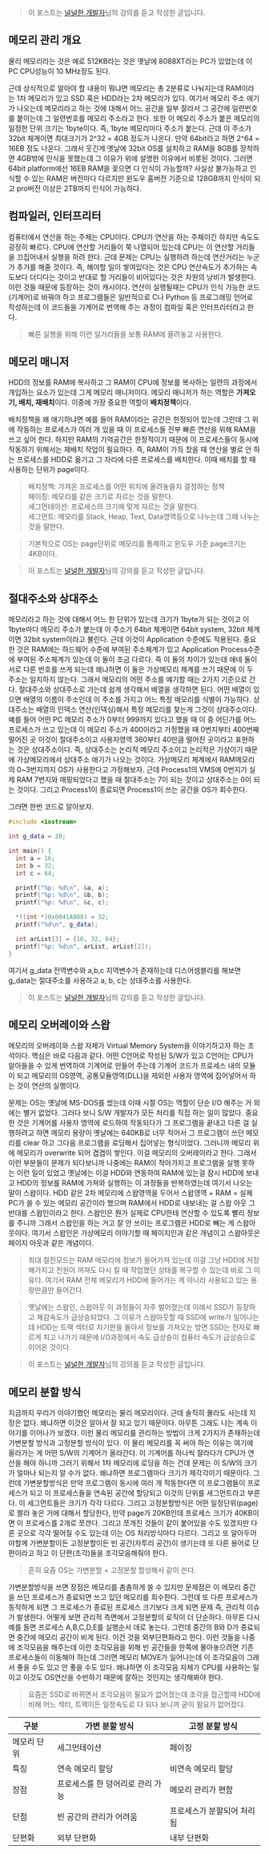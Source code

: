 > 이 포스트는 [널널한 개발자](https://www.inflearn.com/course/%EA%B3%B0%EC%B1%85-%EC%89%BD%EA%B2%8C-%EB%B0%B0%EC%9A%B0%EB%8A%94-%EC%9A%B4%EC%98%81%EC%B2%B4%EC%A0%9C/dashboard)님의 강의를 듣고 작성한 글입니다.

## 메모리 관리 개요

물리 메모리라는 것은 예로 512KB라는 것은 옛날에 8088XT라는 PC가 있었는데 이 PC CPU성능이 10 MHz정도 된다.

근데 상식적으로 알아야 할 내용이 뭐냐면 메모리는 총 2분류로 나눠지는데 RAM이라는 1차 메모리가 있고 SSD 혹은 HDD라는 2차 메모리가 있다. 여기서 메모리 주소 애기가 나오는데 메모리라고 하는 것에 대해서 어느 공간을 일부 잘라서 그 공간에 일련번호를 붙이는데 그 일련번호를 메모리 주소라고 한다. 또한 이 메모리 주소가 붙은 메모리의 일정한 단위 크기는 1byte이다. 즉, 1byte 메모리마다 주소가 붙는다. 근데 이 주소가 32bit 체계이면 최대크기가 2^32 = 4GB 정도가 나온다. 만약 64bit라고 하면 2^64 = 16EB 정도 나온다. 그래서 웃긴게 옛날에 32bit OS를 설치하고 RAM을 8GB를 장착하면 4GB밖에 인식을 못했는데 그 이유가 위에 설명한 이유에서 비롯된 것이다. 그러면 64bit platform에선 16EB RAM을 꽂으면 다 인식이 가능할까? 사실상 불가능하고 인식할 수 있는 RAM은 버전마다 다르지만 윈도우 홈버전 기준으로 128GB까지 인식이 되고 pro버전 이상은 2TB까지 인식이 가능하다.

## 컴파일러, 인터프리터

컴퓨터에서 연산을 하는 주체는 CPU이다. CPU가 연산을 하는 주체이긴 하지만 속도도 굉장히 빠르다. CPU에 연산할 거리들이 쭉 나열되어 있는데 CPU는 이 연산할 거리들을 끄집어내서 실행을 하려 한다. 근데 문제는 CPU는 실행하려 하는데 연산거리는 누군가 추가를 해줄 것이다. 즉, 해야할 일이 쌓여있다는 것은 CPU 연산속도가 추가하는 속도보다 더디다는 것이고 반대로 할 거리들이 비어있다는 것은 자원의 낭비가 발생한다. 이런 것들 때문에 등장하는 것이 캐시이다. 연산이 실행될때는 CPU가 인식 가능한 코드(기계어)로 바꿔야 하고 프로그램들은 일반적으로 C나 Python 등 프로그래밍 언어로 작성하는데 이 코드들을 기계어로 번역해 주는 과정이 컴파일 혹은 인터프리터라고 한다.

> 빠른 실행을 위해 이런 일거리들을 보통 RAM에 올려놓고 사용한다.

## 메모리 매니저

HDD의 정보를 RAM에 복사하고 그 RAM이 CPU에 정보를 복사하는 일련의 과정에서 개입하는 요소가 있는데 그게 메모리 매니저이다. 메모리 매니저가 하는 역할은 **가져오기, 배치, 재배치**이다. 이중에 가장 중요한 역할이 **배치정책**이다.

배치정책을 왜 애기하냐면 예를 들어 RAM이라는 공간은 한정되어 있는데 그런데 그 위에 작동하는 프로세스가 여러 개 있을 때 이 프로세스들 전부 빠른 연산을 위해 RAM을 쓰고 싶어 한다. 하지만 RAM의 기억공간은 한정적이기 때문에 이 프로세스들이 동시에 작동하기 위해서는 재배치 작업이 필요하다. 즉, RAM이 가득 찼을 때 연산을 별로 안 하는 프로세스를 HDD로 옮기고 그 자리에 다른 프로세스를 배치한다. 이때 배치를 할 때 사용하는 단위가 page이다.

> 배치정책: 가져온 프로세스를 어떤 위치에 올려놓을지 결정하는 정책  
> 페이징: 메모리를 같은 크기로 자르는 것을 말한다.  
> 세그먼테이션: 프로세스의 크기에 맞게 자르는 것을 말한다.  
> 세그먼트: 메모리를 Stack, Heap, Text, Data영역등으로 나누는데 그때 나누는 것을 말한다.

> 기본적으로 OS는 page단위로 메모리를 통제하고 윈도우 기준 page크기는 4KB이다.

> 이 포스트는 [널널한 개발자](https://www.inflearn.com/course/%EA%B3%B0%EC%B1%85-%EC%89%BD%EA%B2%8C-%EB%B0%B0%EC%9A%B0%EB%8A%94-%EC%9A%B4%EC%98%81%EC%B2%B4%EC%A0%9C/dashboard)님의 강의를 듣고 작성한 글입니다.

## 절대주소와 상대주소

메모리라고 하는 것에 대해서 어느 한 단위가 있는데 크기가 1byte가 되는 것이고 이 1byte마다 메모리 주소가 붙는데 이 주소가 64bit 체계이면 64bit system, 32bit 체계이면 32bit system이라고 불린다. 근데 이것이 Application 수준에도 적용된다. 중요한 것은 RAM에는 하드웨어 수준에 부여된 주소체계가 있고 Application Process수준에 부여된 주소체계가 있는데 이 둘이 조금 다르다. 즉 이 둘의 차이가 있는데 애네 둘이 서로 다른 번호를 쓰게 되는데 왜냐하면 이 둘은 가상메모리 체계를 쓰기 때문에 이 두 주소는 일치하지 않는다. 그래서 메모리의 어떤 주소를 얘기할 때는 2가지 기준으로 간다. 절대주소와 상대주소로 가는데 쉽게 생각해서 배열을 생각하면 된다. 어떤 배열이 있으면 배열의 이름이 주소인데 이 주소를 가지고 어느 특정 메모리를 식별이 가능하다. 상대주소는 배열의 인덱스 연산(인덱싱)해서 특정 메모리를 찾는게 그것이 상대주소이다. 예를 들어 어떤 PC 메모리 주소가 0부터 999까지 있다고 했을 때 이 중 어딘가를 어느 프로세스가 쓰고 있는데 이 메모리 주소가 400이라고 가정했을 때 0번지부터 400번째 떨어진 곳 이것이 절대주소이고 사용자영역 360부터 40만큼 떨어진 곳이라고 표현하는 것은 상대주소이다. 즉, 상대주소는 논리적 메모리 주소이고 논리적은 가상이기 때문에 가상메모리에서 상대주소 애기가 나오는 것이다. 가상메모리 체계에서 RAM메모리의 0~3번지까지 OS가 사용한다고 가정해보자. 근데 Process1의 VMS에 0번지가 실제 RAM 7번지와 매핑되었다고 했을 때 절대주소는 7이 되는 것이고 상대주소는 0이 되는 것이다. 그리고 Process1이 종료되면 Process1이 쓰는 공간을 OS가 회수한다.

그러면 한번 코드로 알아보자.

```c++
#include <iostream>

int g_data = 20;

int main() {
  int a = 16;
  int b = 32;
  int c = 64;

  printf("%p: %d\n", &a, a);
  printf("%p: %d\n", &b, b);
  printf("%p: %d\n", &c, c);

  *((int *)0x0041A008) = 32;
  printf("%d\n", g_data);

  int arList[3] = {16, 32, 64};
  printf("%p: %d\n", arList, arList[2]);
}
```

여기서 g_data 전역변수와 a,b,c 지역변수가 존재하는데 디스어셈블리를 해보면 g_data는 절대주소를 사용하고 a, b, c는 상대주소를 사용한다.

> 이 포스트는 [널널한 개발자](https://www.inflearn.com/course/%EA%B3%B0%EC%B1%85-%EC%89%BD%EA%B2%8C-%EB%B0%B0%EC%9A%B0%EB%8A%94-%EC%9A%B4%EC%98%81%EC%B2%B4%EC%A0%9C/dashboard)님의 강의를 듣고 작성한 글입니다.

## 메모리 오버레이와 스왑

메모리의 오버레이와 스왑 자체가 Virtual Memory System을 이야기하고자 하는 초석이다. 핵심은 바로 다음과 같다. 어떤 C언어로 작성된 S/W가 있고 C언어는 CPU가 알아들을 수 있게 번역하여 기계어로 만들어 주는데 기계어 코드가 프로세스 내의 모듈이 되고 메모리의 OS영역, 공통모듈영역(DLL)을 제외한 사용자 영역에 집어넣어서 하는 것이 연산의 실행이다.

문제는 OS는 옛날에 MS-DOS를 썼는데 이때 시절 OS는 역할이 단순 I/O 해주는 거 외에는 별거 없었다. 그러다 보니 S/W 개발자가 모든 처리를 직접 하는 일이 많았다. 중요한 것은 기계어를 사용자 영역에 로드하여 작동되다가 그 프로그램을 끝내고 다른 걸 실행하려고 하면 메모리 용량이 옛날에는 640KB로 너무 적어서 그 프로그램이 쓰던 메모리를 clear 하고 그다음 프로그램을 로딩해서 집어넣는 형식이었다. 그러니까 메모리 위에 메모리가 overwrite 되어 겹겹이 쌓인다. 이걸 메모리의 오버레이라고 한다. 그래서 이런 부분들이 문제가 되다보니까 나중에는 RAM이 작아가지고 프로그램을 실행 못하는 이런 일이 있었고 옛날에는 이걸 HDD와 연동하여 RAM에 있는걸 잠시 HDD에 보내고 HDD의 정보를 RAM에 가져와 실행하는 이 과정들을 반복하였는데 여기서 나오는 말이 스왑이다. HDD 같은 2차 메모리에 스왑영역을 두어서 스왑영역 + RAM = 실제 PC가 쓸 수 있는 메모리 공간이라 했으며 RAM에서 HDD로 내보내는 걸 스왑 아웃 그 반대를 스왑인이라고 한다. 스왑인은 뭔가 실제로 CPU한테 연산할 수 있도록 빨리 정보를 주니까 그래서 스왑인을 하는 거고 잘 안 쓰이는 프로그램은 HDD로 빼는 게 스왑아웃이다. 여기서 스왑인은 가상메모리 이야기할 때 페이지인과 같은 개념이고 스왑아웃은 페이지 아웃과 같은 개념이다.

> 최대 절전모드는 RAM 메모리에 정보가 들어가져 있는데 이걸 그냥 HDD에 저장해가지고 전원이 꺼져도 다시 킬 때 작업했던 상태를 복구할 수 있는데 바로 그 이유다. 여기서 RAM 전체 메모리가 HDD에 들어가는 게 아니라 사용되고 있는 용량만큼만 들어간다.

> 옛날에는 스왑인, 스왑아웃 이 과정들이 자주 벌어졌는데 이래서 SSD가 등장하고 체감속도가 급상승되었다. 그 이유가 스왑아웃할 때 SSD에 write가 일어나는데 HDD는 트랙 섹터로 자기판을 돌아서 정보를 가져오는 방면 SSD는 전자로 빠르게 치고 나가기 때문에 I/O과정에서 속도 급상승이 컴퓨터 속도가 급상승으로 이어온 것이다.

> 이 포스트는 [널널한 개발자](https://www.inflearn.com/course/%EA%B3%B0%EC%B1%85-%EC%89%BD%EA%B2%8C-%EB%B0%B0%EC%9A%B0%EB%8A%94-%EC%9A%B4%EC%98%81%EC%B2%B4%EC%A0%9C/dashboard)님의 강의를 듣고 작성한 글입니다.

## 메모리 분할 방식

지금까지 우리가 이야기했던 메모리는 물리 메모리이다. 근데 솔직히 몰라도 사는데 지장은 없다. 왜냐하면 이것은 알아서 잘 되고 있기 때문이다. 아무튼 그래도 나는 계속 이야기를 이어나가 보겠다. 이런 물리 메모리를 관리하는 방법이 크게 2가지가 존재하는데 가변분할 방식과 고정분할 방식이 있다. 이 물리 메모리를 꼭 써야 하는 이유는 여기에 올라가는 게 어떤 S/W의 기계어가 올라간다. 이 기계어를 하나씩 잘라다가 CPU가 연산을 해야 하니까 그러기 위해서 1차 메모리에 로딩을 하는 건데 문제는 이 S/W의 크기가 얼마나 되는지 알 수가 없다. 왜냐하면 프로그램마다 크기가 제각각이기 때문이다. 그런데 가변분할방식은 만약 프로그램이 동시에 여러 개 작동한다면 이 프로그램들이 프로세스가 되고 이 프로세스들을 연속된 공간에 할당되고 이것의 단위를 세그먼트라고 부른다. 이 세그먼트들은 크기가 각각 다르다. 그리고 고정분할방식은 어떤 일정단위(page)로 짤라 놓은 거에 대해서 할당한다, 만약 page가 20KB인데 프로세스 크기가 40KB이면 이 프로세스를 2개로 쪼갠다. 그리고 쪼개진 것들이 같이 붙어있을 수도 있겠지만 다른 곳으로 각각 떨어질 수도 있는데 이는 OS 처리방식마다 다르다. 그리고 또 알아두어야할께 가변분할이든 고정분할이든 빈 공간(자투리 공간)이 생기는데 또 다른 용어로 단편이라고 하고 이 단편(조각)들을 조각모음해줘야 한다.

> 흔히 요즘 OS는 가변분할 + 고정분할 합성해서 같이 쓴다.

가변분할방식을 쓰면 장점은 메모리를 촘촘하게 쓸 수 있지만 문제점은 이 메모리 중간을 쓰던 프로세스가 종료되면 쓰고 있던 메모리를 회수한다. 그런데 또 다른 프로세스가 동작하게 되면 그 프로세스가 종료된 프로세스 크기보다 크게 되면 문제 즉, 관리적 이슈가 발생한다. 어떻게 보면 관리적 측면에서 고정분할의 로직이 더 단순하다. 아무튼 다시 예를 들면 프로세스 A,B,C,D,E를 실행순서 데로 놓는다. 그런데 중간의 B와 D가 종료되면 중간에 메모리 공간이 비게 된다. 이건 것을 외부단편화라고 한다. 이런 것들을 나중에 조각모음을 해주는데 이런 조각모음을 위해 빈 공간들을 한쪽에 몰아놓으려면 기존 프로세스들이 이동해야 하는데 그러면 메모리 MOVE가 일어나는데 이 조각모음이 그래서 좋을 수도 있고 안 좋을 수도 있다. 왜냐하면 이 조각모음 자체가 CPU를 사용하는 일이고 이것도 OS연산을 수반하기 때문에 잘하는 것인지는 생각해봐야 한다.

> 요즘은 SSD로 바뀌면서 조각모음이 필요가 없어졌는데 조각을 접근할때 HDD에 비해 어느 섹터, 트랙이든 일정속도로 다 되다 보니까 굳이 필요가 없어졌다.

| 구분        | 가변 분할 방식                   | 고정 분할 방식             |
| ----------- | -------------------------------- | -------------------------- |
| 메모리 단위 | 세그먼테이션                     | 페이징                     |
| 특징        | 연속 메모리 할당                 | 비연속 메모리 할당         |
| 장점        | 프로세스를 한 덩어리로 관리 가능 | 메모리 관리가 편함         |
| 단점        | 빈 공간의 관리가 어려움          | 프로세스가 분할되어 처리됨 |
| 단편화      | 외부 단편화                      | 내부 단편화                |
